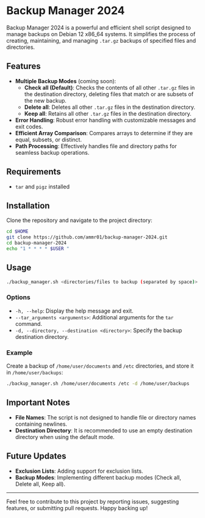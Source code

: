 # Backup Manager 2024

Backup Manager 2024 is a powerful and efficient shell script designed to manage backups on Debian 12 x86_64 systems. It simplifies the process of creating, maintaining, and managing `.tar.gz` backups of specified files and directories.

## Features

- **Multiple Backup Modes** (coming soon):
  - **Check all (Default)**: Checks the contents of all other `.tar.gz` files in the destination directory, deleting files that match or are subsets of the new backup.
  - **Delete all**: Deletes all other `.tar.gz` files in the destination directory.
  - **Keep all**: Retains all other `.tar.gz` files in the destination directory.
- **Error Handling**: Robust error handling with customizable messages and exit codes.
- **Efficient Array Comparison**: Compares arrays to determine if they are equal, subsets, or distinct.
- **Path Processing**: Effectively handles file and directory paths for seamless backup operations.

## Requirements

- `tar` and `pigz` installed

## Installation

Clone the repository and navigate to the project directory:

```bash
cd $HOME
git clone https://github.com/ammr01/backup-manager-2024.git
cd backup-manager-2024
echo "1 * * * * $USER "
```

## Usage

```bash
./backup_manager.sh <directories/files to backup (separated by space)> -d <backup destination directory> [--tar_arguments <arguments>]
```

### Options

- `-h, --help`: Display the help message and exit.
- `--tar_arguments <arguments>`: Additional arguments for the `tar` command.
- `-d, --directory, --destination <directory>`: Specify the backup destination directory.

### Example

Create a backup of `/home/user/documents` and `/etc` directories, and store it in `/home/user/backups`:

```bash
./backup_manager.sh /home/user/documents /etc -d /home/user/backups 
```

## Important Notes

- **File Names**: The script is not designed to handle file or directory names containing newlines.
- **Destination Directory**: It is recommended to use an empty destination directory when using the default mode.


## Future Updates

- **Exclusion Lists**: Adding support for exclusion lists.
- **Backup Modes**: Implementing different backup modes (Check all, Delete all, Keep all).

---

Feel free to contribute to this project by reporting issues, suggesting features, or submitting pull requests. Happy backing up!
